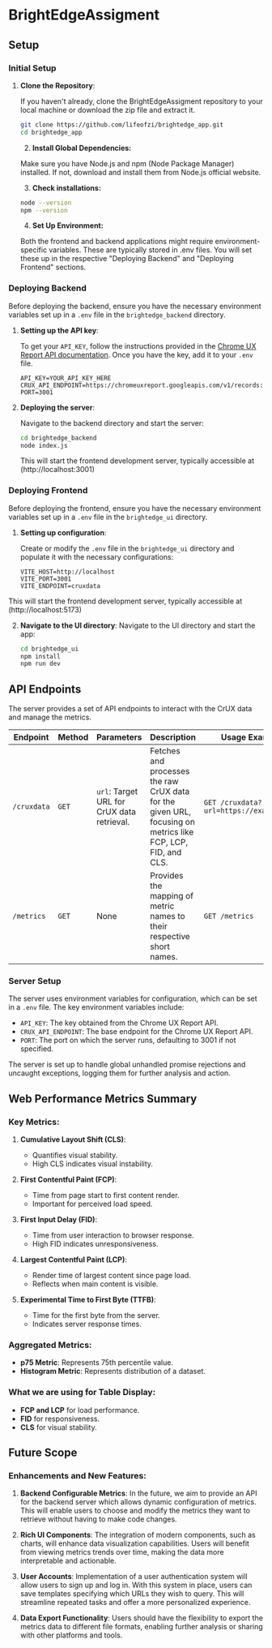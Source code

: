 # BrightEdgeAssigment

## Setup

### Initial Setup

1. **Clone the Repository**:

   If you haven't already, clone the BrightEdgeAssigment repository to your local machine or download the zip file and extract it.

   ```bash
   git clone https://github.com/lifeofzi/brightedge_app.git
   cd brightedge_app
   ```

   2. **Install Global Dependencies:**

   Make sure you have Node.js and npm (Node Package Manager) installed. If not, download and install them from Node.js official website.

   3. **Check installations:**

   ```bash
   node --version
   npm --version
   ```

   4. **Set Up Environment:**

   Both the frontend and backend applications might require environment-specific variables. These are typically stored in .env files. You will set these up in the respective "Deploying Backend" and "Deploying Frontend" sections.

### Deploying Backend

Before deploying the backend, ensure you have the necessary environment variables set up in a `.env` file in the `brightedge_backend` directory.

1. **Setting up the API key**:

   To get your `API_KEY`, follow the instructions provided in the [Chrome UX Report API documentation](https://developer.chrome.com/docs/crux/api/). Once you have the key, add it to your `.env` file.

   ```plaintext
   API_KEY=YOUR_API_KEY_HERE
   CRUX_API_ENDPOINT=https://chromeuxreport.googleapis.com/v1/records:queryHistoryRecord
   PORT=3001
   ```

2. **Deploying the server**:

   Navigate to the backend directory and start the server:

   ```bash
   cd brightedge_backend
   node index.js
   ```

   This will start the frontend development server, typically accessible at (http://localhost:3001)

### Deploying Frontend

Before deploying the frontend, ensure you have the necessary environment variables set up in a `.env` file in the `brightedge_ui` directory.

1. **Setting up configuration**:

   Create or modify the `.env` file in the `brightedge_ui` directory and populate it with the necessary configurations:

   ```plaintext
   VITE_HOST=http://localhost
   VITE_PORT=3001
   VITE_ENDPOINT=cruxdata
   ```

This will start the frontend development server, typically accessible at (http://localhost:5173)

2. **Navigate to the UI directory**:
   Navigate to the UI directory and start the app:

   ```bash
   cd brightedge_ui
   npm install
   npm run dev
   ```

## API Endpoints

The server provides a set of API endpoints to interact with the CrUX data and manage the metrics.

| Endpoint    | Method | Parameters                                 | Description                                                                                                 | Usage Example                           |
| ----------- | ------ | ------------------------------------------ | ----------------------------------------------------------------------------------------------------------- | --------------------------------------- |
| `/cruxdata` | `GET`  | `url`: Target URL for CrUX data retrieval. | Fetches and processes the raw CrUX data for the given URL, focusing on metrics like FCP, LCP, FID, and CLS. | `GET /cruxdata?url=https://example.com` |
| `/metrics`  | `GET`  | None                                       | Provides the mapping of metric names to their respective short names.                                       | `GET /metrics`                          |

### Server Setup

The server uses environment variables for configuration, which can be set in a `.env` file. The key environment variables include:

- `API_KEY`: The key obtained from the Chrome UX Report API.
- `CRUX_API_ENDPOINT`: The base endpoint for the Chrome UX Report API.
- `PORT`: The port on which the server runs, defaulting to 3001 if not specified.

The server is set up to handle global unhandled promise rejections and uncaught exceptions, logging them for further analysis and action.

## Web Performance Metrics Summary

### Key Metrics:

1. **Cumulative Layout Shift (CLS)**:

   - Quantifies visual stability.
   - High CLS indicates visual instability.

2. **First Contentful Paint (FCP)**:

   - Time from page start to first content render.
   - Important for perceived load speed.

3. **First Input Delay (FID)**:

   - Time from user interaction to browser response.
   - High FID indicates unresponsiveness.

4. **Largest Contentful Paint (LCP)**:

   - Render time of largest content since page load.
   - Reflects when main content is visible.

5. **Experimental Time to First Byte (TTFB)**:
   - Time for the first byte from the server.
   - Indicates server response times.

### Aggregated Metrics:

- **p75 Metric**: Represents 75th percentile value.
- **Histogram Metric**: Represents distribution of a dataset.

### What we are using for Table Display:

- **FCP and LCP** for load performance.
- **FID** for responsiveness.
- **CLS** for visual stability.

## Future Scope

### Enhancements and New Features:

1. **Backend Configurable Metrics**:
   In the future, we aim to provide an API for the backend server which allows dynamic configuration of metrics. This will enable users to choose and modify the metrics they want to retrieve without having to make code changes.

2. **Rich UI Components**:
   The integration of modern components, such as charts, will enhance data visualization capabilities. Users will benefit from viewing metrics trends over time, making the data more interpretable and actionable.

3. **User Accounts**:
   Implementation of a user authentication system will allow users to sign up and log in. With this system in place, users can save templates specifying which URLs they wish to query. This will streamline repeated tasks and offer a more personalized experience.

4. **Data Export Functionality**:
   Users should have the flexibility to export the metrics data to different file formats, enabling further analysis or sharing with other platforms and tools.